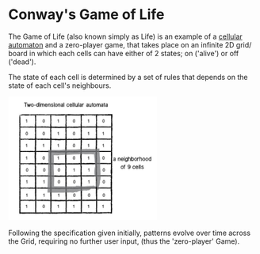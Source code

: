# Conway's Game of Life

The Game of Life (also known simply as Life) is an example of a [cellular automaton][CA] and a zero-player game, that takes place on an infinite 2D grid/ board in which each cells can have either of 2 states; on ('alive') or off ('dead').

The state of each cell is determined by a set of rules that depends on the state of each cell's neighbours.

<img src="assets/2DCA.jpg" alt="2D Cellular Automata" width = "300px">

Following the specification given initially, patterns evolve over time across the Grid, requiring no further user input, (thus the 'zero-player' Game).

## 

[CA]: <https://mathworld.wolfram.com/CellularAutomaton.html#:~:text=A%20cellular%20automaton%20is%20a,many%20time%20steps%20as%20desired.>
